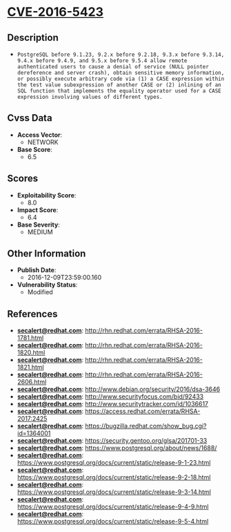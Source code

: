
# [CVE-2016-5423](http://rhn.redhat.com/errata/RHSA-2016-1781.html)

## Description

- `PostgreSQL before 9.1.23, 9.2.x before 9.2.18, 9.3.x before 9.3.14, 9.4.x before 9.4.9, and 9.5.x before 9.5.4 allow remote authenticated users to cause a denial of service (NULL pointer dereference and server crash), obtain sensitive memory information, or possibly execute arbitrary code via (1) a CASE expression within the test value subexpression of another CASE or (2) inlining of an SQL function that implements the equality operator used for a CASE expression involving values of different types.`

## Cvss Data

- **Access Vector**:
  - NETWORK
- **Base Score**:
  - 6.5

## Scores

- **Exploitability Score**:
  - 8.0
- **Impact Score**:
  - 6.4
- **Base Severity**:
  - MEDIUM

## Other Information

- **Publish Date**:
  - 2016-12-09T23:59:00.160
- **Vulnerability Status**:
  - Modified

## References

- **secalert@redhat.com**: http://rhn.redhat.com/errata/RHSA-2016-1781.html
- **secalert@redhat.com**: http://rhn.redhat.com/errata/RHSA-2016-1820.html
- **secalert@redhat.com**: http://rhn.redhat.com/errata/RHSA-2016-1821.html
- **secalert@redhat.com**: http://rhn.redhat.com/errata/RHSA-2016-2606.html
- **secalert@redhat.com**: http://www.debian.org/security/2016/dsa-3646
- **secalert@redhat.com**: http://www.securityfocus.com/bid/92433
- **secalert@redhat.com**: http://www.securitytracker.com/id/1036617
- **secalert@redhat.com**: https://access.redhat.com/errata/RHSA-2017:2425
- **secalert@redhat.com**: https://bugzilla.redhat.com/show_bug.cgi?id=1364001
- **secalert@redhat.com**: https://security.gentoo.org/glsa/201701-33
- **secalert@redhat.com**: https://www.postgresql.org/about/news/1688/
- **secalert@redhat.com**: https://www.postgresql.org/docs/current/static/release-9-1-23.html
- **secalert@redhat.com**: https://www.postgresql.org/docs/current/static/release-9-2-18.html
- **secalert@redhat.com**: https://www.postgresql.org/docs/current/static/release-9-3-14.html
- **secalert@redhat.com**: https://www.postgresql.org/docs/current/static/release-9-4-9.html
- **secalert@redhat.com**: https://www.postgresql.org/docs/current/static/release-9-5-4.html
